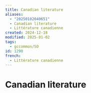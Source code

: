 ```yaml
---
title: Canadian literature
aliases:
  - "20250102040651"
  - Canadian literature
  - Littérature canadienne
created: 2024-12-18
modified: 2025-01-02
tags:
  - gccommon/SO
id: 1290
french:
  - Littérature canadienne
---
```

# Canadian literature
